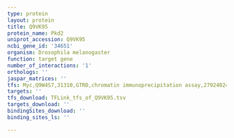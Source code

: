 ```yaml
---
type: protein
layout: protein
title: Q9VK95
protein_name: Pkd2
uniprot_accession: Q9VK95
ncbi_gene_id: '34651'
organism: Drosophila melanogaster
function: target gene
number_of_interactions: '1'
orthologs: ''
jaspar_matrices: ''
tfs: Myc,Q9W4S7,31310,GTRD,chromatin immunoprecipitation assay,27924024%5Buid%5D,No
targets: ''
tfs_download: TFLink_tfs_of_Q9VK95.tsv
targets_download: ''
bindingSites_download: ''
binding_sites_ls: ''

---
```

